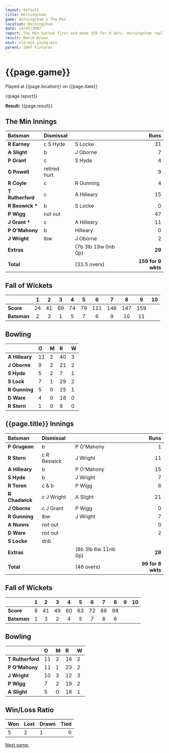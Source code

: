 ```yaml
---
layout: default
title: Horningsham
game: Horningsham v The Min
location: Horningsham
date: 14/07/2007
report: The Min batted first and made 159 for 9 wkts. Horningsham replied with 99 for 8 wkts
result: Match Drawn
next: old-min-young-min
parent: 2007 Fixtures
---
```


# {{page.game}}

Played at {{page.location}} on {{page.date}}

{{page.report}}

**Result:** {{page.result}}

## The Min Innings

| Batsman | Dismissal |  | Runs |
|:---|:---|---|---:|
| **R Earney** | c S Hyde | S Locke | 31 |
| **A Slight** | b | J Oborne | 7 |
| **P Grant** | c | S Hyde | 4 |
| **G Powell** | retired hurt |  | 9 |
| **R Coyle** | c | R Gunning | 4 |
| **T Rutherford** | c | A Hilleary | 15 |
| **R Beswick &#42;** | b | S Locke | 0 |
| **P Wigg** | not out |  | 47 |
| **J Grant &#8224;** | c | A Hilleary | 11 |
| **P O'Mahony** | b | Hilleary | 0 |
| **J Wright** | lbw | J Oborne | 2 |
| **Extras** | | (7b 3lb 19w 0nb 0p) | **29** |
| **Total** | | (33.5 overs) | **159 for 9 wkts** |

## Fall of Wickets

| | 1 | 2 | 3 | 4 | 5 | 6 | 7 | 8 | 9 | 10 |
|---|:---:|:---:|:---:|:---:|:---:|:---:|:---:|:---:|:---:|:---:|
| **Score** | 24 | 41 | 69 | 74 | 79 | 111 | 146 | 147 | 159 |  |
| **Batsman** | 2 | 3 | 1 | 5 | 7 | 6 | 9 | 10 | 11 |  |

## Bowling

| | O | M | R | W |
|---|:---|:---|:---|:---|
| **A Hilleary** | 11 | 2 | 40 | 3 |
| **J Oborne** | 9 | 2 | 21 | 2 |
| **S Hyde** | 5 | 2 | 7 | 1 |
| **S Lock** | 7 | 1 | 29 | 2 |
| **R Gunning** | 5 | 0 | 25 | 1 |
| **D Ware** | 4 | 0 | 18 | 0 |
| **R Stern** | 1 | 0 | 8 | 0 |

## {{page.title}} Innings

| Batsman | Dismissal |  | Runs |
|:---|:---|---|---:|
| **P Grugeon** | b | P O'Mahony | 1 |
| **R Stern** | c R Beswick | J Wright | 11 |
| **A Hilleary** | b | P O'Mahony | 15 |
| **S Hyde** | b | J Wright | 7 |
| **R Toren** | c & b | P Wigg | 6 |
| **R Chadwick** | c J Wright | A Slight |21  |
| **J Oborne** | c J Grant | P Wigg | 0 |
| **R Gunning** | lbw | J Wright | 7 |
| **A Nunns** | not out |  | 0 |
| **D Ware** | not out |  | 2 |
| **S Locke** | dnb |  |  |
| **Extras** | | (8b 3lb 6w 11nb 0p) | **28** |
| **Total** | | (46 overs) | **99 for 8 wkts** |

## Fall of Wickets

| | 1 | 2 | 3 | 4 | 5 | 6 | 7 | 8 | 9 | 10 |
|---|:---:|:---:|:---:|:---:|:---:|:---:|:---:|:---:|:---:|:---:|
| **Score** | 8 | 41 | 49 | 60 | 63 | 72 | 86 | 98 |  |  |
| **Batsman** | 1 | 3 | 2 | 4 | 5 | 7 | 8 | 6 |  |  |

## Bowling

| | O | M | R | W |
|---|:---|:---|:---|:---|
| **T Rutherford** | 11 | 2 | 16 | 2 |
| **P O'Mahony** | 11 | 1 | 23 | 2 |
| **J Wright** | 10 | 3 | 12 | 3 |
| **P Wigg** | 7 | 2 | 19 | 2 |
| **A Slight** | 5 | 0 | 18 | 1 |

## Win/Loss Ratio

| Won | Lost | Drawn | Tied |
|:---|:---|:---|---:|
| 5 | 2 | 1 | 0 |

[Next game:]({{page.next}})